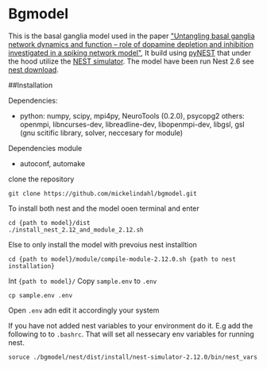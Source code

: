 # Bgmodel
This is the basal ganglia model used in the paper 
["Untangling basal ganglia network dynamics and function – role of dopamine depletion and inhibition investigated in a spiking network model"](http://eneuro.org/content/early/2016/12/22/ENEURO.0156-16.2016.article-info),
It build using [pyNEST](http://www.nest-simulator.org/introduction-to-pynest/) that under the 
hood utilize the [NEST simulator](http://www.nest-simulator.org/). The model have been run Nest 2.6 see [nest download](http://www.nest-simulator.org/download/).

##Installation

Dependencies:
* python: numpy, scipy, mpi4py, NeuroTools (0.2.0), psycopg2
others: openmpi, libncurses-dev, libreadline-dev, libopenmpi-dev, libgsl, gsl (gnu scitific library, solver, neccesary for module) 

Dependencies module
* autoconf, automake


clone the repository

```
git clone https://github.com/mickelindahl/bgmodel.git
```

To install both nest and the model ooen terminal and enter 
```
cd {path to model}/dist
./install_nest_2.12_and_module_2.12.sh
```

Else to only install the model with prevoius nest installtion
```
cd {path to model}/module/compile-module-2.12.0.sh {path to nest installation}
```
Int `{path to model}/` Copy `sample.env` to `.env`
```
cp sample.env .env
```
Open `.env` adn edit it accordingly your system

If you have not added nest variables to your 
environment do it. E.g add the following to
 to `.bashrc`. That will set all nessecary env variables for
 running nest.

```sh
soruce ./bgmodel/nest/dist/install/nest-simulator-2.12.0/bin/nest_vars.sh
```

















